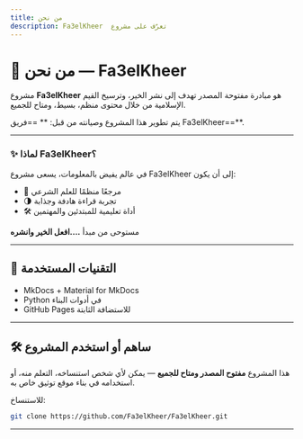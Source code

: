 ```yaml
---
title: من نحن
description: Fa3elKheer  تعرّف على مشروع
---
```


# 🙋 من نحن — Fa3elKheer

مشروع **Fa3elKheer** هو مبادرة مفتوحة المصدر تهدف إلى نشر الخير، وترسيخ القيم الإسلامية من خلال محتوى منظم، بسيط، ومتاح للجميع.

يتم تطوير هذا المشروع وصيانته من قبل:
** ==فريق Fa3elKheer==**.

---

### ✨ لماذا Fa3elKheer؟

في عالم يفيض بالمعلومات، يسعى مشروع Fa3elKheer إلى أن يكون:

- 🧭 مرجعًا منظمًا للعلم الشرعي
- 🌗 تجربة قراءة هادفة وجذابة
- 🛠️ أداة تعليمية للمبتدئين والمهتمين

مستوحى من مبدأ **....افعل الخير وانشره**

---

## 🔧 التقنيات المستخدمة

- MkDocs + Material for MkDocs
- Python في أدوات البناء
- GitHub Pages للاستضافة الثابتة

---

## 🛠️ ساهم أو استخدم المشروع

هذا المشروع **مفتوح المصدر ومتاح للجميع** — يمكن لأي شخص استنساخه، التعلم منه، أو استخدامه في بناء موقع توثيق خاص به.

للاستنساخ:

```bash
git clone https://github.com/Fa3elKheer/Fa3elKheer.git
```

---
